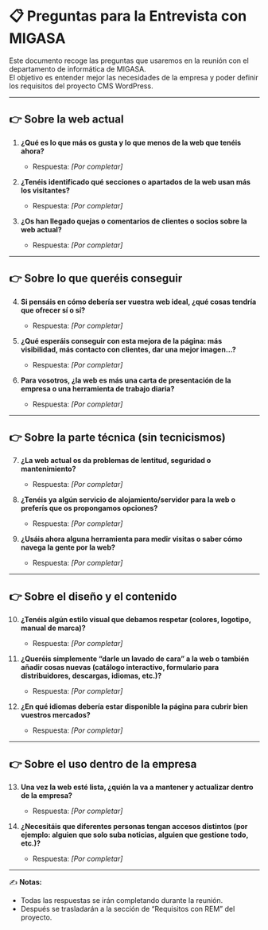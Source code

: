 # 📋 Preguntas para la Entrevista con MIGASA

Este documento recoge las preguntas que usaremos en la reunión con el departamento de informática de MIGASA.  
El objetivo es entender mejor las necesidades de la empresa y poder definir los requisitos del proyecto CMS WordPress.  

---

## 👉 Sobre la web actual
1. **¿Qué es lo que más os gusta y lo que menos de la web que tenéis ahora?**  
   - Respuesta: _[Por completar]_  

2. **¿Tenéis identificado qué secciones o apartados de la web usan más los visitantes?**  
   - Respuesta: _[Por completar]_  

3. **¿Os han llegado quejas o comentarios de clientes o socios sobre la web actual?**  
   - Respuesta: _[Por completar]_  

---

## 👉 Sobre lo que queréis conseguir
4. **Si pensáis en cómo debería ser vuestra web ideal, ¿qué cosas tendría que ofrecer sí o sí?**  
   - Respuesta: _[Por completar]_  

5. **¿Qué esperáis conseguir con esta mejora de la página: más visibilidad, más contacto con clientes, dar una mejor imagen…?**  
   - Respuesta: _[Por completar]_  

6. **Para vosotros, ¿la web es más una carta de presentación de la empresa o una herramienta de trabajo diaria?**  
   - Respuesta: _[Por completar]_  

---

## 👉 Sobre la parte técnica (sin tecnicismos)
7. **¿La web actual os da problemas de lentitud, seguridad o mantenimiento?**  
   - Respuesta: _[Por completar]_  

8. **¿Tenéis ya algún servicio de alojamiento/servidor para la web o preferís que os propongamos opciones?**  
   - Respuesta: _[Por completar]_  

9. **¿Usáis ahora alguna herramienta para medir visitas o saber cómo navega la gente por la web?**  
   - Respuesta: _[Por completar]_  

---

## 👉 Sobre el diseño y el contenido
10. **¿Tenéis algún estilo visual que debamos respetar (colores, logotipo, manual de marca)?**  
    - Respuesta: _[Por completar]_  

11. **¿Queréis simplemente “darle un lavado de cara” a la web o también añadir cosas nuevas (catálogo interactivo, formulario para distribuidores, descargas, idiomas, etc.)?**  
    - Respuesta: _[Por completar]_  

12. **¿En qué idiomas debería estar disponible la página para cubrir bien vuestros mercados?**  
    - Respuesta: _[Por completar]_  

---

## 👉 Sobre el uso dentro de la empresa
13. **Una vez la web esté lista, ¿quién la va a mantener y actualizar dentro de la empresa?**  
    - Respuesta: _[Por completar]_  

14. **¿Necesitáis que diferentes personas tengan accesos distintos (por ejemplo: alguien que solo suba noticias, alguien que gestione todo, etc.)?**  
    - Respuesta: _[Por completar]_  

---

✍️ **Notas:**  
- Todas las respuestas se irán completando durante la reunión.  
- Después se trasladarán a la sección de “Requisitos con REM” del proyecto.  
